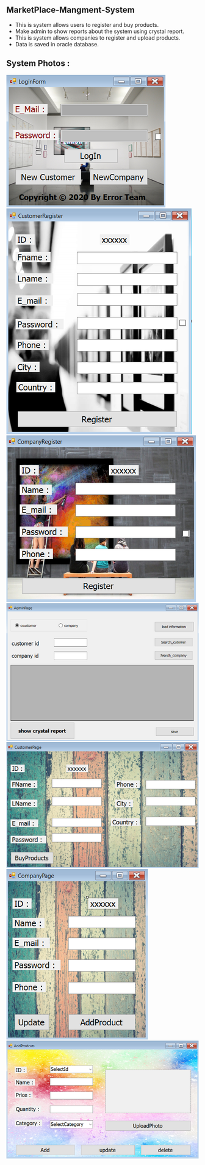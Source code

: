 ## MarketPlace-Mangment-System
- This is system allows users to register and buy products.
- Make admin to show reports about the system using crystal report.
- This is system allows companies to register and upload products.
- Data is saved in oracle database.

## System Photos :
![](loginform.png)
![](customerreg.png)
![](companyreg.png)
![](adminpage.png)
![](customerpage.png)
![](companypage.png)
![](addproduct.png)
